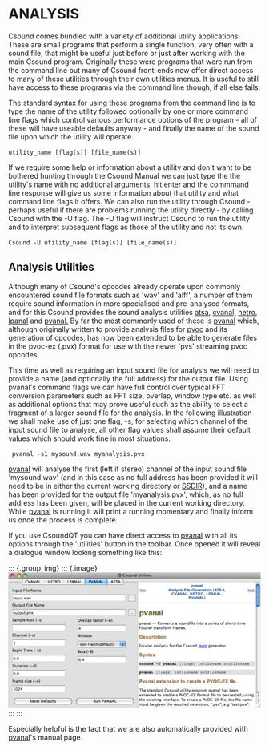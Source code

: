 ANALYSIS
========

Csound comes bundled with a variety of additional utility applications.
These are small programs that perform a single function, very often with
a sound file, that might be useful just before or just after working
with the main Csound program. Originally these were programs that were
run from the command line but many of Csound front-ends now offer direct
access to many of these utilities through their own utilities menus. It
is useful to still have access to these programs via the command line
though, if all else fails.

The standard syntax for using these programs from the command line is to
type the name of the utility followed optionally by one or more command
line flags which control various performance options of the program -
all of these will have useable defaults anyway - and finally the name of
the sound file upon which the utility will operate.

    utility_name [flag(s)] [file_name(s)]

If we require some help or information about a utility and don\'t want
to be bothered hunting through the Csound Manual we can just type the
the utility\'s name with no additional arguments, hit enter and the
commmand line response will give us some information about that utility
and what command line flags it offers. We can also run the utility
through Csound - perhaps useful if there are problems running the
utility directly - by calling Csound with the -U flag. The -U flag will
instruct Csound to run the utility and to interpret subsequent flags as
those of the utility and not its own.

    Csound -U utility_name [flag(s)] [file_name(s)]

Analysis Utilities
------------------

Although many of Csound\'s opcodes already operate upon commonly
encountered sound file formats such as \'wav\' and \'aiff\', a number of
them require sound information in more specialised and pre-analysed
formats, and for this Csound provides the sound analysis utilities
[atsa](http://www.csounds.com/manual/html/UtilityAtsa.html),
[cvanal,](http://www.csounds.com/manual/html/cvanal.html)
[hetro](http://www.csounds.com/manual/html/hetro.html),
[lpanal](http://www.csounds.com/manual/html/lpanal.html) and
[pvanal.](http://www.csounds.com/manual/html/pvanal.html) By far the
most commonly used of these is
[pvanal](http://www.csounds.com/manual/html/pvanal.html) which, although
originally written to provide analysis files for
[pvoc](http://www.csounds.com/manual/html/pvoc.html) and its generation
of opcodes, has now been extended to be able to generate files in the
pvoc-ex (.pvx) format for use with the newer \'pvs\' streaming pvoc
opcodes.

This time as well as requiring an input sound file for analysis we will
need to provide a name (and optionally the full address) for the output
file. Using pvanal\'s command flags we can have full control over
typical FFT conversion parameters such as FFT size, overlap, window type
etc. as well as additional options that may prove useful such as the
ability to select a fragment of a larger sound file for the analysis. In
the following illustration we shall make use of just one flag, -s, for
selecting which channel of the input sound file to analyse, all other
flag values shall assume their default values which should work fine in
most situations.

     pvanal -s1 mysound.wav myanalysis.pvx

[pvanal](http://www.csounds.com/manual/html/pvanal.html) will analyse
the first (left if stereo) channel of the input sound file
\'mysound.wav\' (and in this case as no full address has been provided
it will need to be in either the current working directory or
[SSDIR](http://www.csounds.com/manual/html/CommandEnvironment.html)),
and a name has been provided for the output file \'myanalysis.pvx\',
which, as no full address has been given, will be placed in the current
working directory. While
[pvanal](http://www.csounds.com/manual/html/pvanal.html) is running it
will print a running momentary and finally inform us once the process is
complete.

If you use CsoundQT you can have direct access to
[pvanal](http://www.csounds.com/manual/html/pvanal.html) with all its
options through the \'utilities\' button in the toolbar. Once opened it
will reveal a dialogue window looking something like this:

::: {.group_img}
::: {.image}
![](../resources/images/csoundqtpvanal_1.jpg)
:::
:::

Especially helpful is the fact that we are also automatically provided
with [pvanal](http://www.csounds.com/manual/html/pvanal.html)\'s manual
page.
